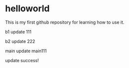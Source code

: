 # helloworld
This is my first github repository for learning how to use it.

b1 update 111

b2 update 222

main update main111

update success!



